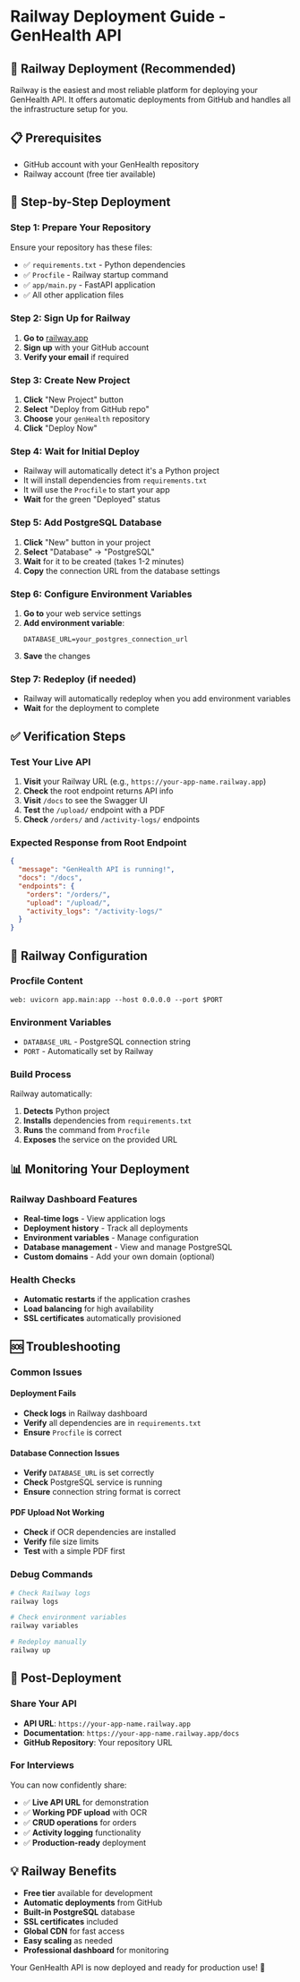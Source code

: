 # Railway Deployment Guide - GenHealth API

## 🚂 **Railway Deployment (Recommended)**

Railway is the easiest and most reliable platform for deploying your GenHealth API. It offers automatic deployments from GitHub and handles all the infrastructure setup for you.

## 📋 **Prerequisites**

- GitHub account with your GenHealth repository
- Railway account (free tier available)

## 🚀 **Step-by-Step Deployment**

### **Step 1: Prepare Your Repository**
Ensure your repository has these files:
- ✅ `requirements.txt` - Python dependencies
- ✅ `Procfile` - Railway startup command
- ✅ `app/main.py` - FastAPI application
- ✅ All other application files

### **Step 2: Sign Up for Railway**
1. **Go to** [railway.app](https://railway.app)
2. **Sign up** with your GitHub account
3. **Verify your email** if required

### **Step 3: Create New Project**
1. **Click** "New Project" button
2. **Select** "Deploy from GitHub repo"
3. **Choose** your `genHealth` repository
4. **Click** "Deploy Now"

### **Step 4: Wait for Initial Deploy**
- Railway will automatically detect it's a Python project
- It will install dependencies from `requirements.txt`
- It will use the `Procfile` to start your app
- **Wait** for the green "Deployed" status

### **Step 5: Add PostgreSQL Database**
1. **Click** "New" button in your project
2. **Select** "Database" → "PostgreSQL"
3. **Wait** for it to be created (takes 1-2 minutes)
4. **Copy** the connection URL from the database settings

### **Step 6: Configure Environment Variables**
1. **Go to** your web service settings
2. **Add environment variable**:
   ```
   DATABASE_URL=your_postgres_connection_url
   ```
3. **Save** the changes

### **Step 7: Redeploy (if needed)**
- Railway will automatically redeploy when you add environment variables
- **Wait** for the deployment to complete

## ✅ **Verification Steps**

### **Test Your Live API**
1. **Visit** your Railway URL (e.g., `https://your-app-name.railway.app`)
2. **Check** the root endpoint returns API info
3. **Visit** `/docs` to see the Swagger UI
4. **Test** the `/upload/` endpoint with a PDF
5. **Check** `/orders/` and `/activity-logs/` endpoints

### **Expected Response from Root Endpoint**
```json
{
  "message": "GenHealth API is running!",
  "docs": "/docs",
  "endpoints": {
    "orders": "/orders/",
    "upload": "/upload/",
    "activity_logs": "/activity-logs/"
  }
}
```

## 🔧 **Railway Configuration**

### **Procfile Content**
```
web: uvicorn app.main:app --host 0.0.0.0 --port $PORT
```

### **Environment Variables**
- `DATABASE_URL` - PostgreSQL connection string
- `PORT` - Automatically set by Railway

### **Build Process**
Railway automatically:
1. **Detects** Python project
2. **Installs** dependencies from `requirements.txt`
3. **Runs** the command from `Procfile`
4. **Exposes** the service on the provided URL

## 📊 **Monitoring Your Deployment**

### **Railway Dashboard Features**
- **Real-time logs** - View application logs
- **Deployment history** - Track all deployments
- **Environment variables** - Manage configuration
- **Database management** - View and manage PostgreSQL
- **Custom domains** - Add your own domain (optional)

### **Health Checks**
- **Automatic restarts** if the application crashes
- **Load balancing** for high availability
- **SSL certificates** automatically provisioned

## 🆘 **Troubleshooting**

### **Common Issues**

#### **Deployment Fails**
- **Check logs** in Railway dashboard
- **Verify** all dependencies are in `requirements.txt`
- **Ensure** `Procfile` is correct

#### **Database Connection Issues**
- **Verify** `DATABASE_URL` is set correctly
- **Check** PostgreSQL service is running
- **Ensure** connection string format is correct

#### **PDF Upload Not Working**
- **Check** if OCR dependencies are installed
- **Verify** file size limits
- **Test** with a simple PDF first

### **Debug Commands**
```bash
# Check Railway logs
railway logs

# Check environment variables
railway variables

# Redeploy manually
railway up
```

## 🎯 **Post-Deployment**

### **Share Your API**
- **API URL**: `https://your-app-name.railway.app`
- **Documentation**: `https://your-app-name.railway.app/docs`
- **GitHub Repository**: Your repository URL

### **For Interviews**
You can now confidently share:
- ✅ **Live API URL** for demonstration
- ✅ **Working PDF upload** with OCR
- ✅ **CRUD operations** for orders
- ✅ **Activity logging** functionality
- ✅ **Production-ready** deployment

## 💡 **Railway Benefits**

- **Free tier** available for development
- **Automatic deployments** from GitHub
- **Built-in PostgreSQL** database
- **SSL certificates** included
- **Global CDN** for fast access
- **Easy scaling** as needed
- **Professional dashboard** for monitoring

Your GenHealth API is now deployed and ready for production use! 🚀 